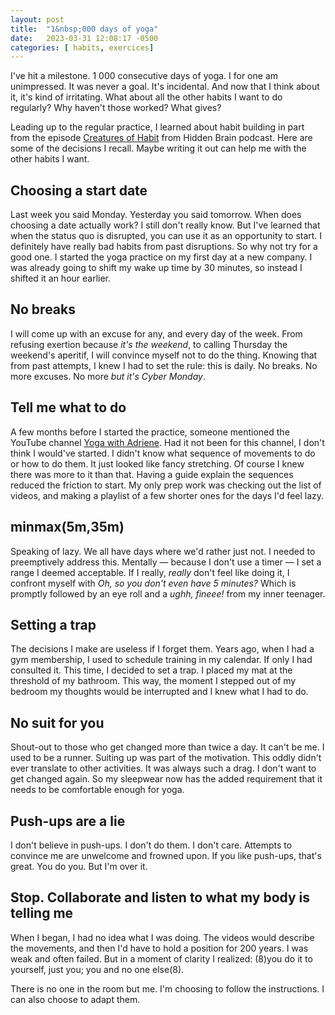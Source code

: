 ```yaml
---
layout: post
title:  "1&nbsp;000 days of yoga"
date:   2023-03-31 12:08:17 -0500
categories: [ habits, exercices]
---
```


I've hit a milestone. 1&nbsp;000 consecutive days of yoga. I for one am
unimpressed. It was never a goal. It's incidental. And now that I think about
it, it's kind of irritating. What about all the other habits I want to do
regularly? Why haven't those worked? What gives?

Leading up to the regular practice, I learned about habit building in part from
the episode [Creatures of Habit][podcast-habits] from Hidden Brain podcast. Here
are some of the decisions I recall. Maybe writing it out can help me with the
other habits I want.

## Choosing a start date

Last week you said Monday. Yesterday you said tomorrow. When does choosing a
date actually work? I still don't really know. But I've learned that when the
status quo is disrupted, you can use it as an opportunity to start. I definitely
have really bad habits from past disruptions. So why not try for a good one. I
started the yoga practice on my first day at a new company. I was already going
to shift my wake up time by 30 minutes, so instead I shifted it an hour earlier.

## No breaks

I will come up with an excuse for any, and every day of the week. From refusing
exertion because _it's the weekend_, to calling Thursday the weekend's aperitif,
I will convince myself not to do the thing. Knowing that from past attempts, I
knew I had to set the rule: this is daily. No breaks. No more excuses. No more
_but it's Cyber Monday_.

## Tell me what to do

A few months before I started the practice, someone mentioned the YouTube
channel [Yoga with Adriene][YT-yoga]. Had it not been for this channel, I don't
think I would've started. I didn't know what sequence of movements to do or how
to do them. It just looked like fancy stretching. Of course I knew there was
more to it than that. Having a guide explain the sequences reduced the friction
to start. My only prep work was checking out the list of videos, and making a
playlist of a few shorter ones for the days I'd feel lazy.

## minmax(5m,35m)

Speaking of lazy. We all have days where we'd rather just not. I needed to
preemptively address this. Mentally — because I don't use a timer — I set a
range I deemed acceptable. If I really, _really_ don't feel like doing it, I
confront myself with _Oh, so you don't even have 5 minutes?_ Which is promptly
followed by an eye roll and a _ughh, fineee!_ from my inner teenager.

## Setting a trap

The decisions I make are useless if I forget them. Years ago, when I had a gym
membership, I used to schedule training in my calendar. If only I had consulted
it. This time, I decided to set a trap. I placed my mat at the threshold of my
bathroom. This way, the moment I stepped out of my bedroom my thoughts would be
interrupted and I knew what I had to do.

## No suit for you

Shout-out to those who get changed more than twice a day. It can't be me. I used
to be a runner. Suiting up was part of the motivation. This oddly didn't ever
translate to other activities. It was always such a drag. I don't want to get
changed again. So my sleepwear now has the added requirement that it needs to be
comfortable enough for yoga.

## Push-ups are a lie

I don't believe in push-ups. I don't do them. I don't care. Attempts to convince
me are unwelcome and frowned upon. If you like push-ups, that's great. You do
you. But I'm over it.

## Stop. Collaborate and listen to what my body is telling me

When I began, I had no idea what I was doing. The videos would describe the
movements, and then I'd have to hold a position for 200 years. I was weak and
often failed. But in a moment of clarity I realized: (8)you do it to yourself,
just you; you and no one else(8).

There is no one in the room but me. I'm choosing to follow the instructions. I
can also choose to adapt them.

[podcast-habits]: https://hiddenbrain.org/podcast/creatures-of-habit/
[YT-yoga]: https://www.youtube.com/user/yogawithadriene


